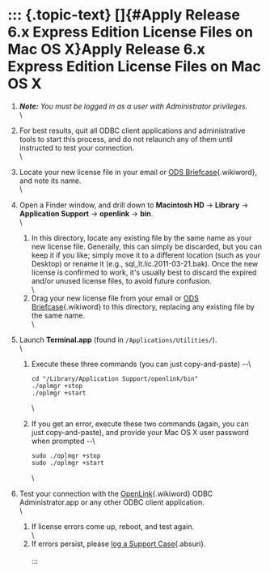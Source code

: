 ::: {.topic-text}
[]{#Apply Release 6.x Express Edition License Files on Mac OS X}Apply Release 6.x Express Edition License Files on Mac OS X
===========================================================================================================================

1.  ***Note:** You must be logged in as a user with Administrator
    privileges.*\
    \
2.  For best results, quit all ODBC client applications and
    administrative tools to start this process, and do not relaunch any
    of them until instructed to test your connection.\
    \
3.  Locate your new license file in your email or [ODS
    Briefcase](http://wikis.openlinksw.com:80/dataspace/owiki/wiki/SupportWeb/ODSBriefcaseLicenseStorage){.wikiword},
    and note its name.\
    \
4.  Open a Finder window, and drill down to **Macintosh HD** -\>
    **Library** -\> **Application Support** -\> **openlink** -\>
    **bin**.\
    \
    1.  In this directory, locate any existing file by the same name as
        your new license file. Generally, this can simply be discarded,
        but you can keep it if you like; simply move it to a different
        location (such as your Desktop) or rename it (e.g.,
        sql\_lt.lic.2011-03-21.bak). Once the new license is confirmed
        to work, it\'s usually best to discard the expired and/or unused
        license files, to avoid future confusion.\
        \
    2.  Drag your new license file from your email or [ODS
        Briefcase](http://wikis.openlinksw.com:80/dataspace/owiki/wiki/SupportWeb/ODSBriefcaseLicenseStorage){.wikiword}
        to this directory, replacing any existing file by the same
        name.\
        \
5.  Launch **Terminal.app** (found in `/Applications/Utilities/`).\
    \
    1.  Execute these three commands (you can just copy-and-paste) \--\

            cd "/Library/Application Support/openlink/bin"
            ./oplmgr +stop
            ./oplmgr +start

        \

    2.  If you get an error, execute these two commands (again, you can
        just copy-and-paste), and provide your Mac OS X user password
        when prompted \--\

            sudo ./oplmgr +stop
            sudo ./oplmgr +start

        \

6.  Test your connection with the
    [OpenLink](http://wikis.openlinksw.com:80/dataspace/owiki/wiki/SupportWeb/OpenLink){.wikiword}
    ODBC Administrator.app or any other ODBC client application.\
    \
    1.  If license errors come up, reboot, and test again.\
        \
    2.  If errors persist, please [log a Support
        Case](http://support.openlinksw.com/support/online-support.vsp){.absuri}.\
        \
:::
